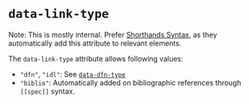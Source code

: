 # `data-link-type`

Note: This is mostly internal. Prefer [Shorthands Syntax](Shorthands-Guide), as they automatically add this attribute to relevant elements.

The `data-link-type` attribute allows following values:

- `"dfn"`, `"idl"`: See [`data-dfn-type`](data-dfn-type)
- `"biblio"`: Automatically added on bibliographic references through `[[spec]]` syntax.

